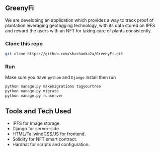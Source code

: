 ## GreenyFi

We are developing an application which provides a way to track proof of plantation leveraging geotagging technology, with its data stored on IPFS and reward the users with an NFT for taking care of plants consistently.

### Clone this repo

```bash
git clone https://github.com/shashanka2a/GreenyFi.git
```

### Run

Make sure you have `python` and `Django` install then run

```python
python manage.py makemigrations tagyourtree
python manage.py migrate
python manage.py runserver
```



## Tools and Tech Used

- IPFS for image storage.
- Django for server-side.
- HTML/TailwindCSS/JS for frontend.
- Solidity for NFT smart contract.
- Hardhat for scripts and configuration.



